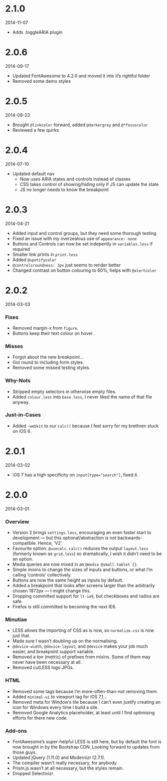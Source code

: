 # 2.1.0
2014-11-07

- Adds .toggleARIA plugin

# 2.0.6
2014-09-17

- Updated FontAwesome to 4.2.0 and moved it into it’s rightful folder
- Removed some demo styles

# 2.0.5
2014-08-23

- Brought `@linkcolor` forward, added `@darkergrey` and `@*focuscolor`
- Reviewed a few quirks

# 2.0.4
2014-07-10

- Updated default nav
  - Now uses ARIA states and controls instead of classes
  - CSS takes control of showing/hiding only if JS can update the state
  - JS no longer needs to know the breakpoint
  

# 2.0.3
2014-04-21

- Added input and control groups, but they need some thorough testing
- Fixed an issue with my overzealous use of `appearance: none`
- Buttons and Controls can now be set indepently in `variables.less` if required
- Smaller link prints in `print.less`
- Added `@spotifycolor`
- `@controlsroundness: 3px` just seems to render better
- Changed contrast on button colouring to 60%, helps with `@alertcolor`

# 2.0.2
2014-03-03

### Fixes
- Removed margin-x from `figure`.
- Buttons keep their text colour on hover.

### Misses
- Forgot about the new breakpoint…
- Got round to including form styles.
- Removed some missed testing styles.

### Why-Nots
- Stripped empty selectors in otherwise empty files.
- Added `colour.less` into `base.less`, I never liked the name of that file anyway.

### Just-in-Cases
- Added `-webkit` to our `calc()` because I feel sorry for my brethren stuck on iOS 6.

# 2.0.1
2014-03-02

- iOS 7 has a high specificity on `input[type="search"]`, fixed it.

# 2.0.0
2014-03-01

### Overview
- Version 2 brings `settings.less`, encouraging an even faster start to development — but this optional/abstraction is not backwards-compatible. Hence, ‘V2’.
- Favourite option: `@usecalc`. `calc()` reduces the output `layout.less` (formerly known as `grid.less`) so dramatically, I wish it didn’t need to be an option.
- Media queries are now mixed in as `@media @small-tablet {}`.
- Simple mixins to change the sizes of inputs and buttons, or what I’m calling ‘controls’ collectively.
- Buttons are now the same height as inputs by default.
- Added a breakpoint that looks after screens larger than the arbitrarily chosen 1872px — I might change this.
- Dropping committed support for `lt-ie9`, but checkboxes and radios are safe.
- Firefox is still committed to becoming the next IE6.

### Minutiae
- LESS allows the importing of CSS as is now, so `normalize.css` is now just that.
- Made sure I wasn’t doubling up on the normalising.
- `@device-width`, `@device-layout`, and `@device` makes your job much easier, and breakpoint support variable.
- Removed a ton (metric) of prefixes from mixins. Some of them may never have been necessary at all.
- Removed cutLESS logo JPGs.

### HTML
- Removed some tags because I’m more-often-than-not removing them.
- Added `minimal-ui` to viewport tag for iOS 7.1…
- Removed meta for Window’s tile because I can’t even justify creating an icon for Windows every time I build a site.
- Removed Google Analytics placeholder, at least until I find optimising efforts for there new code.

### Add-ons
- FontAwesome’s super-helpful LESS is still here, but by default the font is now brought in by the Bootstrap CDN. Looking forward to updates from those guys.
- Updated jQuery (1.11.0) and Modernizr (2.7.1).
- The compiler wasn’t really necessary, for anybody.
- Prism.js wasn’t at all necessary, but the styles remain.
- Dropped Selectivizr.
